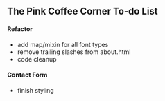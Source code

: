 ## The Pink Coffee Corner To-do List

#### Refactor

- add map/mixin for all font types
- remove trailing slashes from about.html
- code cleanup

#### Contact Form

- finish styling
